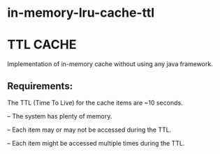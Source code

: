 # in-memory-lru-cache-ttl

# TTL CACHE
Implementation of in-memory cache without using any java framework.
##  Requirements:

The TTL (Time To Live) for the cache items are ~10 seconds.

– The system has plenty of memory.

– Each item may or may not be accessed during the TTL.

– Each item might be accessed multiple times during the TTL.
 
 
